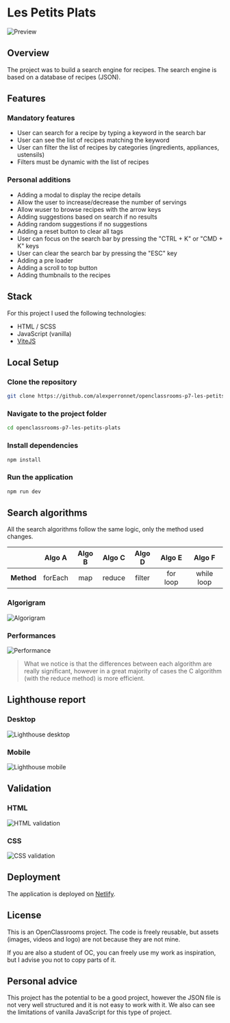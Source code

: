 # Les Petits Plats

![Preview](doc/preview.png)

## Overview

The project was to build a search engine for recipes. The search engine is based on a database of recipes (JSON).

## Features

### Mandatory features

- User can search for a recipe by typing a keyword in the search bar
- User can see the list of recipes matching the keyword
- User can filter the list of recipes by categories (ingredients, appliances, ustensils)
- Filters must be dynamic with the list of recipes

### Personal additions

- Adding a modal to display the recipe details
- Allow the user to increase/decrease the number of servings
- Allow wuser to browse recipes with the arrow keys
- Adding suggestions based on search if no results
- Adding random suggestions if no suggestions
- Adding a reset button to clear all tags
- User can focus on the search bar by pressing the "CTRL + K" or "CMD + K" keys
- User can clear the search bar by pressing the "ESC" key
- Adding a pre loader
- Adding a scroll to top button
- Adding thumbnails to the recipes

## Stack

For this project I used the following technologies:

- HTML / SCSS
- JavaScript (vanilla)
- [ViteJS](https://vitejs.dev/)

## Local Setup

### Clone the repository

```bash
git clone https://github.com/alexperronnet/openclassrooms-p7-les-petits-plats.git
```

### Navigate to the project folder

```bash
cd openclassrooms-p7-les-petits-plats
```

### Install dependencies

```bash
npm install
```

### Run the application

```bash
npm run dev
```

## Search algorithms

All the search algorithms follow the same logic, only the method used changes.

|            | **Algo A** | **Algo B** | **Algo C** | **Algo D** | **Algo E** | **Algo F** |
| :--------: | :--------: | :--------: | :--------: | :--------: | :--------: | :--------: |
| **Method** |  forEach   |    map     |   reduce   |   filter   |  for loop  | while loop |

### Algorigram

![Algorigram](doc/algorigram.png)

### Performances

![Performance](doc/bench-algos.png)

> What we notice is that the differences between each algorithm are really significant, however in a great majority of cases the C algorithm (with the reduce method) is more efficient.

## Lighthouse report

### Desktop

![Lighthouse desktop](doc/lighthouse-desktop.png)

### Mobile

![Lighthouse mobile](doc/lighthouse-mobile.png)

## Validation

### HTML

![HTML validation](doc/html-validation.png)

### CSS

![CSS validation](doc/css-validation.png)

## Deployment

The application is deployed on [Netlify](https://www.netlify.com/).

## License

This is an OpenClassrooms project. The code is freely reusable, but assets (images, videos and logo) are not because they are not mine.

If you are also a student of OC, you can freely use my work as inspiration, but I advise you not to copy parts of it.

## Personal advice

This project has the potential to be a good project, however the JSON file is not very well structured and it is not easy to work with it. We also can see the limitations of vanilla JavaScript for this type of project.
